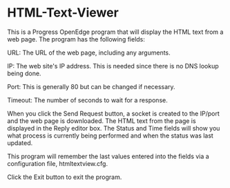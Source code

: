 # HTML-Text-Viewer
This is a Progress OpenEdge program that will display the HTML text from a web page. The program has the following fields:

URL: The URL of the web page, including any arguments.

IP: The web site's IP address. This is needed since there is no DNS lookup being done.

Port: This is generally 80 but can be changed if necessary.

Timeout: The number of seconds to wait for a response.


When you click the Send Request button, a socket is created to the IP/port and the web page is downloaded. The HTML text from the page is displayed in the Reply editor box. The Status and Time fields will show you what process is currently being performed and when the status was last updated.


This program will remember the last values entered into the fields via a configuration file, htmltextview.cfg.


Click the Exit button to exit the program.
